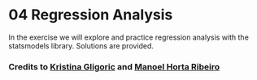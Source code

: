 # 04 Regression Analysis

In the exercise we will explore and practice regression analysis with the statsmodels library. Solutions are provided.

### Credits to [Kristina Gligoric](https://kristinagligoric.github.io/) and [Manoel Horta Ribeiro](https://manoelhortaribeiro.github.io/)
